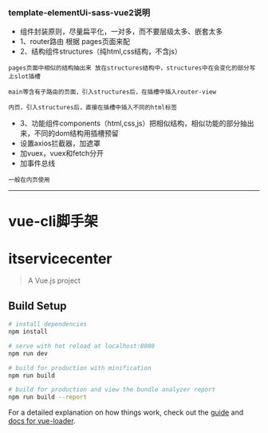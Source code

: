 
### template-elementUi-sass-vue2说明
- 组件封装原则，尽量扁平化，一对多，而不要层级太多、嵌套太多
- 1、router路由 根据 pages页面来配
- 2、结构组件structures（纯html,css结构，不含js）
```
pages页面中相似的结构抽出来 放在structures结构中，structures中在会变化的部分写上slot插槽

main等含有子路由的页面，引入structures后，在插槽中插入router-view

内页，引入structures后，直接在插槽中插入不同的html标签
```
- 3、功能组件components（html,css,js）把相似结构，相似功能的部分抽出来，不同的dom结构用插槽预留
- 设置axios拦截器，加遮罩
- 加vuex，vuex和fetch分开
- 加事件总线
```
一般在内页使用
```
---
# vue-cli脚手架
# itservicecenter

> A Vue.js project

## Build Setup

``` bash
# install dependencies
npm install

# serve with hot reload at localhost:8080
npm run dev

# build for production with minification
npm run build

# build for production and view the bundle analyzer report
npm run build --report
```

For a detailed explanation on how things work, check out the [guide](http://vuejs-templates.github.io/webpack/) and [docs for vue-loader](http://vuejs.github.io/vue-loader).
